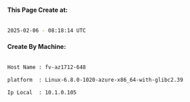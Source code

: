 
   
#### This Page Create at:

```bash

2025-02-06 - 08:18:14 UTC

```

#### Create By Machine:

```bash

Host Name : fv-az1712-648

platform  : Linux-6.8.0-1020-azure-x86_64-with-glibc2.39

Ip Local  : 10.1.0.105

```

